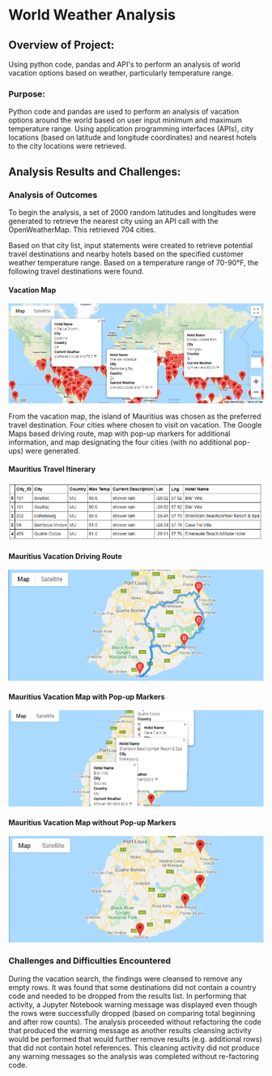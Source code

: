 # World Weather Analysis

## Overview of Project:

Using python code, pandas and API's to perform an analysis of world vacation options based on weather, particularly temperature range.  

### Purpose:

Python code and pandas are used to perform an analysis of vacation options around the world based on user input minimum and maximum temperature range.  Using application programming interfaces (APIs), city locations (based on latitude and longitude coordinates) and nearest hotels  to the city locations were retrieved.

## Analysis Results and Challenges:

### Analysis of Outcomes 
To begin the analysis, a set of 2000 random latitudes and longitudes were generated to retrieve the nearest city using an API call with the OpenWeatherMap.  This retrieved 704 cities.

Based on that city list, input statements were created to retrieve potential travel destinations and nearby hotels based on the specified customer weather temperature range.  Based on a temperature range of 70-90°F, the following travel destinations were found.

#### Vacation Map
![](Weather_Database/WeatherPy_vacation_map.png)

From the vacation map, the island of Mauritius was chosen as the preferred travel destination.  Four cities where chosen to visit on vacation.  The Google Maps based driving route, map with pop-up markers for additional information, and map designating the four cities (with no additional pop-ups) were generated.

#### Mauritius Travel Itinerary
![](Vacation_Itinerary/WeatherPy_travel_df.png)

#### Mauritius Vacation Driving Route
![](Vacation_Itinerary/WeatherPy_travel_map.png)
    

#### Mauritius Vacation Map with Pop-up Markers
![](Vacation_Itinerary/WeatherPy_travel_map_markers.png)


#### Mauritius Vacation Map without Pop-up Markers
![](Vacation_Itinerary/WeatherPy_travel_map_markers_nopop.png)


### Challenges and Difficulties Encountered
During the vacation search, the findings were cleansed to remove any empty rows.  It was found that some destinations did not contain a country code and needed to be dropped from the results list.  In performing that activity, a Jupyter Notebook warning message was displayed even though the rows were successfully dropped (based on comparing total beginning and after row counts).  The analysis proceeded without refactoring the code that produced the warning message as another results cleansing activity would be performed that would further remove results (e.g. additional rows) that did not contain hotel references. This cleaning activity did not produce any warning messages so the analysis was completed without re-factoring code.
